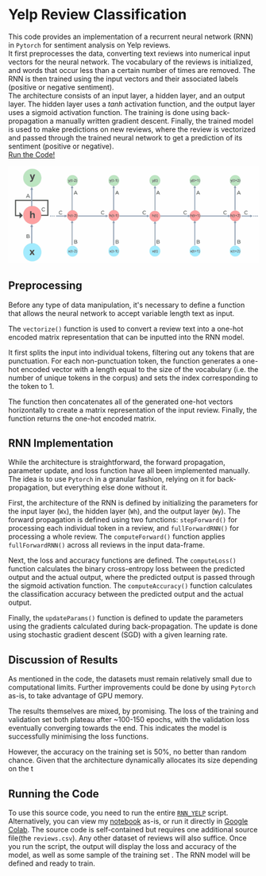 # Yelp Review Classification

This code provides an implementation of a recurrent neural network (RNN) in `Pytorch` for sentiment analysis on Yelp reviews. <br>
It first preprocesses the data, converting text reviews into numerical input vectors for the neural network. The vocabulary of the reviews is initialized, and words that occur less than a certain number of times are removed. The RNN is then trained using the input vectors and their associated labels (positive or negative sentiment).<br>
The architecture consists of an input layer, a hidden layer, and an output layer. The hidden layer uses a $tanh$ activation function, and the output layer uses a sigmoid activation function. The training is done using back-propagation a manually written gradient descent. Finally, the trained model is used to make predictions on new reviews, where the review is vectorized and passed through the trained neural network to get a prediction of its sentiment (positive or negative).<br>
[Run the Code!](#running-the-code)

![rnn_cascade](rnn_cascade.gif)

## Preprocessing
Before any type of data manipulation, it's necessary to define a function that allows the neural network to accept variable length text as input.

The `vectorize()` function is used to convert a review text into a one-hot encoded matrix representation that can be inputted into the RNN model.

It first splits the input into individual tokens, filtering out any tokens that are punctuation. For each non-punctuation token, the function generates a one-hot encoded vector with a length equal to the size of the vocabulary (i.e. the number of unique tokens in the corpus) and sets the index corresponding to the token to 1.

The function then concatenates all of the generated one-hot vectors horizontally to create a matrix representation of the input review. Finally, the function returns the one-hot encoded matrix.

## RNN Implementation
While the architecture is straightforward, the forward propagation, parameter update, and loss function have all been implemented manually.<br>
The idea is to use `Pytorch` in a granular fashion, relying on it for back-propagation, but everything else done without it.

First, the architecture of the RNN is defined by initializing the parameters for the input layer (`Wx`), the hidden layer (`Wh`), and the output layer (`Wy`). The forward propagation is defined using two functions: `stepForward()` for processing each individual token in a review, and `fullForwardRNN()` for processing a whole review. The `computeForward()` function applies `fullForwardRNN()` across all reviews in the input data-frame.

Next, the loss and accuracy functions are defined. The `computeLoss()` function calculates the binary cross-entropy loss between the predicted output and the actual output, where the predicted output is passed through the sigmoid activation function. The `computeAccuracy()` function calculates the classification accuracy between the predicted output and the actual output.

Finally, the `updateParams()` function is defined to update the parameters using the gradients calculated during back-propagation. The update is done using stochastic gradient descent (SGD) with a given learning rate.

## Discussion of Results
As mentioned in the code, the datasets must remain relatively small due to computational limits. Further improvements could be done by using `Pytorch` as-is, to take advantage of GPU memory.

The results themselves are mixed, by promising. The loss of the training and validation set both plateau after ~100-150 epochs, with the validation loss eventually converging towards the end.
This indicates the model is successfully minimising the loss functions.

However, the accuracy on the training set is 50%, no better than random chance. Given that the architecture dynamically allocates its size depending on the t

## Running the Code
To use this source code, you need to run the entire [`RNN_YELP`](RNN_YELP.ipynb) script.
Alternatively, you can view my [notebook](RNN_YELP.ipynb) as-is, or run it directly in [Google Colab](https://colab.research.google.com/github/Alexis-Georganopoulos/Sentiment_Classifier/blob/main/RNN_YELP.ipynb).
The source code is self-contained but requires one additional source file(the `reviews.csv`). Any other dataset of reviews will also suffice.
 Once you run the script, the output will display the loss and accuracy of the model, as well as some sample of the training set . The RNN model will be defined and ready to train.
